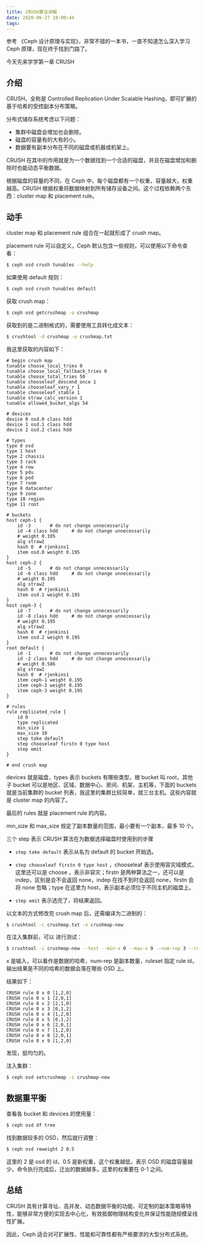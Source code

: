 ```yaml
---
title: CRUSH算法详解
date: 2020-06-27 18:00:44
tags:
---
```


参考 《Ceph 设计原理与实现》，非常不错的一本书，一直不知道怎么深入学习 Ceph 原理，现在终于找到门路了。

今天先来学学第一章 CRUSH

## 介绍

CRUSH，全称是 Controlled Replication Under Scalable Hashing，即可扩展的基于哈希的受控副本分布策略。

分布式储存系统考虑以下问题：

- 集群中磁盘会增加也会删除。
- 磁盘的容量有的大有的小。
- 数据要有副本分布在不同的磁盘或机器或机架上。

CRUSH 在其中的作用就是为一个数据找到一个合适的磁盘，并且在磁盘增加和删除时也能动态平衡数据。

根据磁盘的容量的不同，在 Ceph 中，每个磁盘都有一个权重，容量越大，权重越高。CRUSH 根据权重将数据映射到所有储存设备之间。这个过程依赖两个东西：cluster map 和 placement rule。



## 动手

cluster map 和 placement rule 组合在一起就形成了 crush map。

placement rule 可以自定义，Ceph 默认包含一些规则，可以使用以下命令查看：

```bash
$ ceph osd crush tunables --help
```

如果使用 default 规则：

```bash
$ ceph osd crush tunables default
```



获取 crush map：

```bash
$ ceph osd getcrushmap -o crushmap
```

获取到的是二进制格式的，需要使用工具转化成文本：

```bash
$ crushtool -d crushmap -o crushmap.txt
```

我这里获取的内容如下：

```
# begin crush map
tunable choose_local_tries 0
tunable choose_local_fallback_tries 0
tunable choose_total_tries 50
tunable chooseleaf_descend_once 1
tunable chooseleaf_vary_r 1
tunable chooseleaf_stable 1
tunable straw_calc_version 1
tunable allowed_bucket_algs 54

# devices
device 0 osd.0 class hdd
device 1 osd.1 class hdd
device 2 osd.2 class hdd

# types
type 0 osd
type 1 host
type 2 chassis
type 3 rack
type 4 row
type 5 pdu
type 6 pod
type 7 room
type 8 datacenter
type 9 zone
type 10 region
type 11 root

# buckets
host ceph-1 {
    id -3       # do not change unnecessarily
    id -4 class hdd     # do not change unnecessarily
    # weight 0.195
    alg straw2
    hash 0  # rjenkins1
    item osd.0 weight 0.195
}
host ceph-2 {
    id -5       # do not change unnecessarily
    id -6 class hdd     # do not change unnecessarily
    # weight 0.195
    alg straw2
    hash 0  # rjenkins1
    item osd.1 weight 0.195
}
host ceph-3 {
    id -7       # do not change unnecessarily
    id -8 class hdd     # do not change unnecessarily
    # weight 0.195
    alg straw2
    hash 0  # rjenkins1
    item osd.2 weight 0.195
}
root default {
    id -1       # do not change unnecessarily
    id -2 class hdd     # do not change unnecessarily
    # weight 0.586
    alg straw2
    hash 0  # rjenkins1
    item ceph-1 weight 0.195
    item ceph-2 weight 0.195
    item ceph-3 weight 0.195
}

# rules
rule replicated_rule {
    id 0
    type replicated
    min_size 1
    max_size 10
    step take default
    step chooseleaf firstn 0 type host
    step emit
}

# end crush map
```

devices 就是磁盘，types 表示 buckets 有哪些类型，根 bucket 叫 root，其他子 bucket 可以是地区、区域、数据中心、房间、机架、主机等，下面的 buckets 就是当前集群的 bucket 列表，我这里的集群比较简单，就三台主机。这些内容就是 cluster map 的内容了。

最后的 rules 就是 placement rule 的内容。

min_size 和 max_size 规定了副本数量的范围，最小要有一个副本，最多 10 个。

三个 step 表示 CRUSH 算法在为数据选择磁盘时使用到的步骤

- `step take default` 表示从名为 default 的 bucket 开始选。

- `step chooseleaf firstn 0 type host` ，chooseleaf 表示使用容灾域模式，这里还可以是 choose ，表示非容灾；firstn 是两种算法之一，还可以是 indep，区别是会不会返回 none，indep 在找不到时会返回 none，firstn 会将 none 忽略；type 在这里为 host，表示副本必须位于不同主机的磁盘上。

- `step emit` 表示选完了，将结果返回。



以文本的方式修改完 crush map 后，还需编译为二进制的：

```bash
$ crushtool -c crushmap.txt -o crushmap-new
```

在注入集群前，可以 进行测试：

```bash
$ crushtool -i crushmap-new --test --min-x 0 --max-x 9 --num-rep 3 --ruleset 0 --show_mappings
```

x 是输入，可以看作是数据的哈希，num-rep 是副本数量，ruleset 指定 rule id，输出结果是不同的哈希的数据会落在哪些 OSD 上。

结果如下：

```
CRUSH rule 0 x 0 [1,2,0]
CRUSH rule 0 x 1 [2,0,1]
CRUSH rule 0 x 2 [2,1,0]
CRUSH rule 0 x 3 [0,1,2]
CRUSH rule 0 x 4 [1,2,0]
CRUSH rule 0 x 5 [0,1,2]
CRUSH rule 0 x 6 [2,0,1]
CRUSH rule 0 x 7 [1,2,0]
CRUSH rule 0 x 8 [2,0,1]
CRUSH rule 0 x 9 [1,2,0]
```

发现，挺均匀的。

注入集群：

```bash
$ ceph osd setcrushmap -i crushmap-new
```



## 数据重平衡

查看各 bucket 和 devices 的使用量：

```bash
$ ceph osd df tree
```

找到数据较多的 OSD，然后就行调整：

```bash
$ ceph osd reweight 2 0.5
```

这里的 2 是 osd 的 id，0.5 是新权重，这个权重越低，表示 OSD 的磁盘容量越少，命令执行完成后，迁出的数据越多。这里的权重要在 0-1 之间。



## 总结

CRUSH 具有计算寻址、高并发、动态数据平衡的功能、可定制的副本策略等特性，能够非常方便的实现去中心化，有效抵御物理结构变化并保证性能随规模呈线性扩展。

因此，Ceph 适合对可扩展性、性能和可靠性都有严格要求的大型分布式系统。











